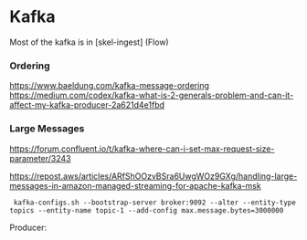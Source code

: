 # Kafka

Most of the kafka is in [skel-ingest] (Flow)

### Ordering

https://www.baeldung.com/kafka-message-ordering
https://medium.com/codex/kafka-what-is-2-generals-problem-and-can-it-affect-my-kafka-producer-2a621d4e1fbd

### Large Messages

https://forum.confluent.io/t/kafka-where-can-i-set-max-request-size-parameter/3243

https://repost.aws/articles/ARfShOOzvBSra6UwgWOz9GXg/handling-large-messages-in-amazon-managed-streaming-for-apache-kafka-msk

```
 kafka-configs.sh --bootstrap-server broker:9092 --alter --entity-type topics --entity-name topic-1 --add-config max.message.bytes=3000000
```

Producer:

```

```

